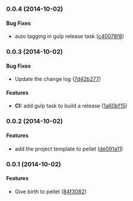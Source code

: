 ### 0.0.4 (2014-10-02)


#### Bug Fixes

* auto tagging in gulp release task ([c40078f8](https://github.com/Rebelizer/react-pellet.git/commit/c40078f8be2432cc642abc76ca0a33700b4488f1))


### 0.0.3 (2014-10-02)


#### Bug Fixes

* Update the change log ([7d42b277](https://github.com/Rebelizer/react-pellet.git/commit/7d42b2778b04624e4bad463cfde234e7f95d4b9e))


#### Features

* **CI:** add gulp task to build a release ([1a60bf15](https://github.com/Rebelizer/react-pellet.git/commit/1a60bf15aa9c824e8a97a8a7ded48968f9064421))


### 0.0.2 (2014-10-02)


#### Features

* add the project template to pellet ([de091a11](https://github.com/Rebelizer/react-pellet.git/commit/de091a11c95817419fdb2df170b4c4f905715112))

### 0.0.1 (2014-10-02)


#### Features

* Give birth to pellet ([84f3082](https://github.com/Rebelizer/react-pellet.git/commit/84f3082dc818ad93f5fba3bad1ce5187c615cd3b))

